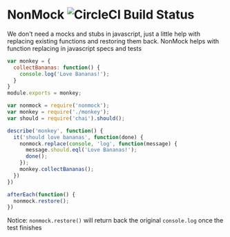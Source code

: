 NonMock ![CircleCI Build Status](https://circleci.com/gh/dmskr/nonmock.png?circle-token=a278c180ad14288c9dbb41df4da32a673257422f)
=======
We don't need a mocks and stubs in javascript, just a little help with replacing existing functions and restoring them back.
NonMock helps with function replacing in javascript specs and tests

```js
var monkey = {
  collectBananas: function() {
    console.log('Love Bananas!');
  }
}
module.exports = monkey;
```
```js
var nonmock = require('nonmock');
var monkey = require('./monkey');
var should = require('chai').should();

describe('monkey', function() {
  it('should love bananas', function(done) {
    nonmock.replace(console, 'log', function(message) {
      message.should.eql('Love Bananas!');
      done();
    });
    monkey.collectBananas();
  })
})

afterEach(function() {
  nonmock.restore();
})
```

Notice: `nonmock.restore()` will return back the original `console.log` once the test finishes

